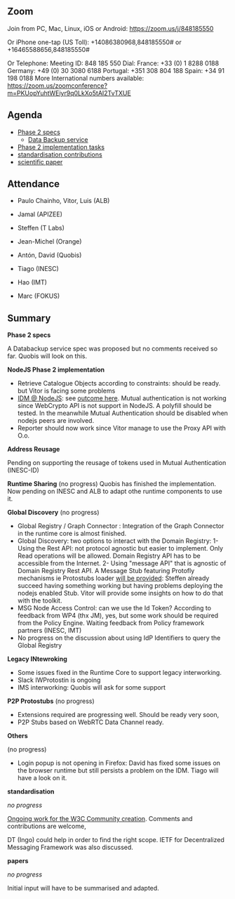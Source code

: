 ## Zoom

Join from PC, Mac, Linux, iOS or Android: https://zoom.us/j/848185550

Or iPhone one-tap (US Toll):  +14086380968,848185550# or +16465588656,848185550#

Or Telephone:
    Meeting ID: 848 185 550
  Dial:
    France: +33 (0) 1 8288 0188
    Germany: +49 (0) 30 3080 6188
    Portugal: +351 308 804 188
    Spain: +34 91 198 0188
  More  International numbers available: https://zoom.us/zoomconference?m=PKUopYuhtWEiyr9q0LkXo5tAI2TvTXUE



Agenda
------

- [Phase 2 specs](https://github.com/reTHINK-project/specs/labels/phase%202)
  - [Data Backup service](https://github.com/reTHINK-project/specs/issues/23)
- [Phase 2 implementation tasks](https://github.com/orgs/reTHINK-project/projects/1)
-	[standardisation contributions](https://github.com/reTHINK-project/core-framework/issues/168)
-	[scientific paper](https://github.com/reTHINK-project/papers/tree/master/ICIN2017)

Attendance
----------

-	Paulo Chainho, Vitor, Luis (ALB)

- Jamal (APIZEE)

- Steffen (T Labs)

- Jean-Michel (Orange)

- Antón, David (Quobis)

- Tiago (INESC)

- Hao (IMT)

- Marc (FOKUS)


Summary
-------


**Phase 2 specs**

A Databackup service spec was proposed but no comments received so far. Quobis will look on this.

**NodeJS Phase 2 implementation**

- Retrieve Catalogue Objects according to constraints: should be ready. but Vitor is facing some problems
- [IDM @ NodeJS](https://github.com/reTHINK-project/specs/issues/17): see [outcome here](https://github.com/reTHINK-project/specs/issues/17#issuecomment-261919199). Mutual authentication is not working since WebCrypto API is not support in NodeJS. A polyfill should be tested. In the meanwhile Mutual Authentication should be disabled when nodejs peers are involved.
- Reporter should now work since Vitor manage to use the Proxy API with O.o.

**Address Reusage**

Pending on supporting the reusage of tokens used in Mutual Authentication (INESC-ID)

**Runtime Sharing**
(no progress)
Quobis has finished the implementation. Now pending on INESC and ALB to adapt othe runtime components to use it.


**Global Discovery**
(no progress)
- Global Registry / Graph Connector : Integration of the Graph Connector in the runtime core is almost finished.
- Global Discovery: two options to interact with the Domain Registry:
  1- Using the Rest API: not protocol agnostic but easier to implement. Only Read operations will be allowed. Domain Registry API has to be accessible from the Internet.
  2- Using "message API" that is agnostic of Domain Registry Rest API. A Message Stub featuring Protofly mechanisms ie Protostubs loader [will be provided](https://github.com/reTHINK-project/specs/issues/20): Steffen already succeed having something working but having problems deploying the nodejs enabled Stub. Vitor will provide some insights on how to do that with the toolkit.
- MSG Node Access Control: can we use the Id Token? According to feedback from WP4 (thx JM), yes, but some work should be required from the Policy Engine. Waiting feedback from Policy framework partners (INESC, IMT)
- No progress on the discussion about using IdP Identifiers to query the Global Registry

**Legacy INtewroking**

- Some issues fixed in the Runtime Core to support legacy interworking.
- Slack IWProtostin is ongoing
- IMS interworking: Quobis will ask for some support


**P2P Protostubs**
(no progress)
- Extensions required are progressing well. Should be ready very soon,
- P2P Stubs based on WebRTC Data Channel ready.

**Others**

(no progress)
- Login popup is not opening in Firefox: David has fixed some issues on the browser runtime but still persists a problem on the IDM. Tiago will have a look on it.

**standardisation**

*no progress*

[Ongoing work for the W3C Community creation](https://github.com/reTHINK-project/core-framework/tree/master/docs/standards/W3C). Comments and contributions are welcome,

DT (Ingo) could help in order to find the right scope.
IETF for Decentralized Messaging Framework was also discussed.


**papers**

*no progress*

Initial input will have to be summarised and adapted.
